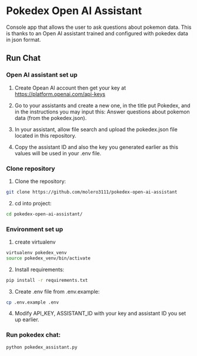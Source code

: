 # Pokedex Open AI Assistant

Console app that allows the user to ask questions about pokemon data. This is thanks to an Open AI assistant trained and configured with pokedex data in json format.

## Run Chat

###  Open AI assistant set up
1. Create Opean AI account then get your key at https://platform.openai.com/api-keys

2. Go to your assistants and create a new one, in the title put Pokedex, and in the instructions you may input this:
Answer questions about pokemon data (from the pokedex.json).

3. In your assistant, allow file search and upload the pokedex.json file located in this repository.

4. Copy the assistant ID and also the key you generated earlier as this values will be used in your .env file.

### Clone repository

1. Clone the repository:

```bash
git clone https://github.com/molero3111/pokedex-open-ai-assistant
```

2. cd into project:
```bash
cd pokedex-open-ai-assistant/
```

### Environment set up

1. create virtualenv

```bash
virtualenv pokedex_venv
source pokedex_venv/bin/activate
```

2. Install requirements:

```bash
pip install -r requirements.txt
```

3. Create .env file from .env.example:
```bash
cp .env.example .env
```
4. Modify API_KEY, ASSISTANT_ID with your key and assistant ID you set up earlier.

### Run pokedex chat:
```bash
python pokedex_assistant.py
```